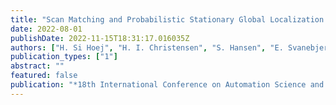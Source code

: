 ```yaml
---
title: "Scan Matching and Probabilistic Stationary Global Localization in an Airport Environment"
date: 2022-08-01
publishDate: 2022-11-15T18:31:17.016035Z
authors: ["H. Si Hoej", "H. I. Christensen", "S. Hansen", "E. Svanebjerg"]
publication_types: ["1"]
abstract: ""
featured: false
publication: "*18th International Conference on Automation Science and Engineering (CASE)*"
---
```



